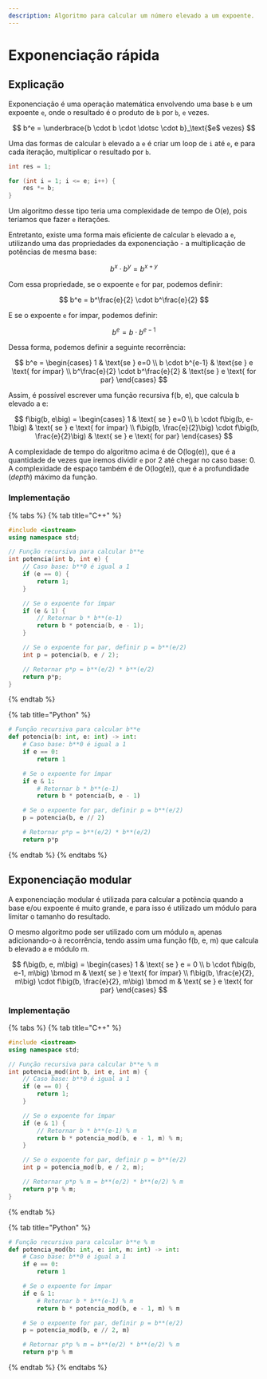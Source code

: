 ```yaml
---
description: Algoritmo para calcular um número elevado a um expoente.
---
```


# Exponenciação rápida

## Explicação

Exponenciação é uma operação matemática envolvendo uma base `b` e um expoente `e`, onde o resultado é o produto de `b` por `b`, `e` vezes.

$$
b^e = \underbrace{b \cdot b \cdot \dotsc \cdot b}_\text{$e$ vezes}
$$

Uma das formas de calcular `b` elevado a `e` é criar um loop de `i` até `e`, e para cada iteração, multiplicar o resultado por `b`.

```cpp
int res = 1;

for (int i = 1; i <= e; i++) {
    res *= b;
}
```

Um algoritmo desse tipo teria uma complexidade de tempo de O(e), pois teríamos que fazer `e` iterações.

Entretanto, existe uma forma mais eficiente de calcular `b` elevado a `e`, utilizando uma das propriedades da exponenciação - a multiplicação de potências de mesma base:

$$
b^x \cdot b^y = b^{x+y}
$$

Com essa propriedade, se o expoente `e` for par, podemos definir:

$$
b^e = b^\frac{e}{2} \cdot b^\frac{e}{2}
$$

E se o expoente `e` for ímpar, podemos definir:

$$
b^e = b \cdot b^{e-1}
$$

Dessa forma, podemos definir a seguinte recorrência:

$$
b^e = \begin{cases}
  1 & \text{se } e=0  \\
  b \cdot b^{e-1} & \text{se } e \text{ for ímpar} \\
  b^\frac{e}{2} \cdot b^\frac{e}{2} & \text{se } e \text{ for par}
\end{cases}
$$

Assim, é possível escrever uma função recursiva f(b, e), que calcula b elevado a e:

$$
f\big(b, e\big) = \begin{cases}
  1 & \text{ se } e=0  \\
  b \cdot f\big(b, e-1\big) & \text{ se } e \text{ for ímpar} \\
  f\big(b, \frac{e}{2}\big) \cdot f\big(b, \frac{e}{2}\big) & \text{ se } e \text{ for par}
\end{cases}
$$

A complexidade de tempo do algoritmo acima é de O(log(e)), que é a quantidade de vezes que iremos dividir `e` por 2 até chegar no caso base: 0. A complexidade de espaço também é de O(log(e)), que é a profundidade (_depth_) máximo da função.

### Implementação

{% tabs %}
{% tab title="C++" %}
```cpp
#include <iostream>
using namespace std;

// Função recursiva para calcular b**e
int potencia(int b, int e) {
    // Caso base: b**0 é igual a 1
    if (e == 0) {
        return 1;
    }

    // Se o expoente for ímpar
    if (e & 1) {
        // Retornar b * b**(e-1)
        return b * potencia(b, e - 1);
    }

    // Se o expoente for par, definir p = b**(e/2)
    int p = potencia(b, e / 2);

    // Retornar p*p = b**(e/2) * b**(e/2)
    return p*p;
}
```
{% endtab %}

{% tab title="Python" %}
```python
# Função recursiva para calcular b**e
def potencia(b: int, e: int) -> int:
    # Caso base: b**0 é igual a 1
    if e == 0:
        return 1

    # Se o expoente for ímpar
    if e & 1:
        # Retornar b * b**(e-1)
        return b * potencia(b, e - 1)

    # Se o expoente for par, definir p = b**(e/2)
    p = potencia(b, e // 2)

    # Retornar p*p = b**(e/2) * b**(e/2)
    return p*p
```
{% endtab %}
{% endtabs %}

## Exponenciação modular

A exponenciação modular é utilizada para calcular a potência quando a base e/ou expoente é muito grande, e para isso é utilizado um módulo para limitar o tamanho do resultado.

O mesmo algoritmo pode ser utilizado com um módulo `m`, apenas adicionando-o à recorrência, tendo assim uma função f(b, e, m) que calcula b elevado a e módulo m.

$$
f\big(b, e, m\big) = \begin{cases}
  1 & \text{ se } e = 0  \\
  b \cdot f\big(b, e-1, m\big) \bmod m & \text{ se } e \text{ for ímpar} \\
  f\big(b, \frac{e}{2}, m\big) \cdot f\big(b, \frac{e}{2}, m\big) \bmod m & \text{ se } e \text{ for par}
\end{cases}
$$

### Implementação

{% tabs %}
{% tab title="C++" %}
```cpp
#include <iostream>
using namespace std;

// Função recursiva para calcular b**e % m
int potencia_mod(int b, int e, int m) {
    // Caso base: b**0 é igual a 1
    if (e == 0) {
        return 1;
    }

    // Se o expoente for ímpar
    if (e & 1) {
        // Retornar b * b**(e-1) % m
        return b * potencia_mod(b, e - 1, m) % m;
    }

    // Se o expoente for par, definir p = b**(e/2)
    int p = potencia_mod(b, e / 2, m);

    // Retornar p*p % m = b**(e/2) * b**(e/2) % m
    return p*p % m;
}
```
{% endtab %}

{% tab title="Python" %}
```python
# Função recursiva para calcular b**e % m
def potencia_mod(b: int, e: int, m: int) -> int:
    # Caso base: b**0 é igual a 1
    if e == 0:
        return 1

    # Se o expoente for ímpar
    if e & 1:
        # Retornar b * b**(e-1) % m
        return b * potencia_mod(b, e - 1, m) % m

    # Se o expoente for par, definir p = b**(e/2)
    p = potencia_mod(b, e // 2, m)

    # Retornar p*p % m = b**(e/2) * b**(e/2) % m
    return p*p % m
```
{% endtab %}
{% endtabs %}

